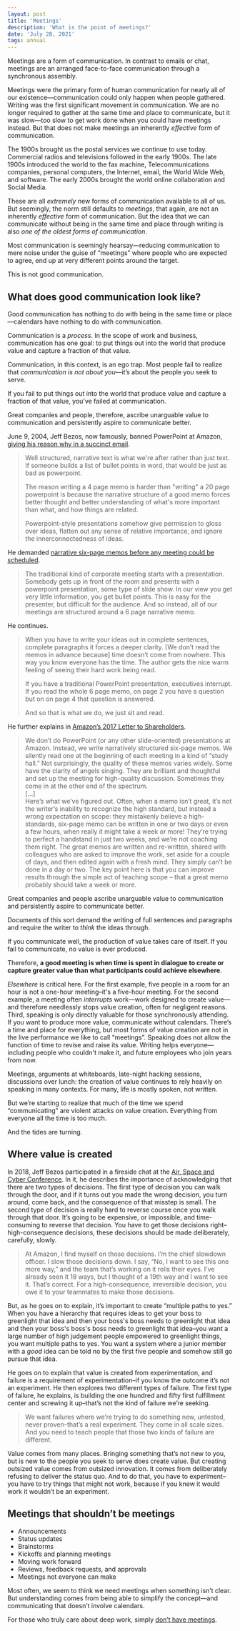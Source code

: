 ```yaml
---
layout: post
title: 'Meetings'
description: 'What is the point of meetings?'
date: 'July 28, 2021'
tags: annual
---
```


Meetings are a form of communication. In contrast to emails or chat, meetings are an arranged face-to-face communication through a synchronous assembly.

Meetings were the primary form of human communication for nearly all of our existence—communication could only happen when people gathered. Writing was the first significant movement in communication. We are no longer required to gather at the same time and place to communicate, but it was slow—too slow to get work done when you could have meetings instead. But that does not make meetings an inherently *effective* form of communication.

The 1900s brought us the postal services we continue to use today. Commercial radios and televisions followed in the early 1900s. The late 1900s introduced the world to the fax machine, Telecommunications companies, personal computers, the Internet, email, the World Wide Web, and software. The early 2000s brought the world online collaboration and Social Media.

These are all *extremely* new forms of communication available to all of us. But seemingly, the norm still defaults to *meetings*, that again, are not an inherently *effective* form of communication. But the idea that we can communicate without being in the same time and place through writing is also *one of the oldest forms of communication*.

Most communication is seemingly hearsay—reducing communication to mere noise under the guise of “meetings” where people who are expected to agree, end up at very different points around the target.

This is not good communication.

## What does good communication look like?

Good communication has nothing to do with being in the same time or place—calendars have nothing to do with communication.

Communication is a *process*. In the scope of work and business, communication has one goal: to put things out into the world that produce value and capture a fraction of that value.

Communication, in this context, is an ego trap. Most people fail to realize that *communication is not about you*—it’s about the people you seek to serve.

If you fail to put things out into the world that produce value and capture a fraction of that value, you’ve failed at communication.

Great companies and people, therefore, ascribe unarguable value to communication and persistently aspire to communicate better.

June 9, 2004, Jeff Bezos, now famously, banned PowerPoint at Amazon, [giving his reason why in a succinct email](https://www.businessinsider.com/jeff-bezos-email-against-powerpoint-presentations-2015-7).

> Well structured, narrative text is what we're after rather than just text. If someone builds a list of bullet points in word, that would be just as bad as powerpoint.
>
> The reason writing a 4 page memo is harder than "writing" a 20 page powerpoint is because the narrative structure of a good memo forces better thought and better understanding of what's more important than what, and how things are related.
>
> Powerpoint-style presentations somehow give permission to gloss over ideas, flatten out any sense of relative importance, and ignore the innerconnectedness of ideas.

He demanded [narrative six-page memos before any meeting could be scheduled](https://conorneill.com/2012/11/30/amazon-staff-meetings-no-powerpoint/).

> The traditional kind of corporate meeting starts with a presentation. Somebody gets up in front of the room and presents with a powerpoint presentation, some type of slide show.  In our view you get very little information, you get bullet points.  This is easy for the presenter, but difficult for the audience.  And so instead, all of our meetings are structured around a 6 page narrative memo.

He continues.

> When you have to write your ideas out in complete sentences, complete paragraphs it forces a deeper clarity. [We don’t read the memos in advance because] time doesn’t come from nowhere. This way you know everyone has the time. The author gets the nice warm feeling of seeing their hard work being read.
>
> If you have a traditional PowerPoint presentation, executives interrupt. If you read the whole 6 page memo, on page 2 you have a question but on on page 4 that question is answered.
> 
> And so that is what we do, we just sit and read.

He further explains in [Amazon’s 2017 Letter to Shareholders](https://www.sec.gov/Archives/edgar/data/1018724/000119312518121161/d456916dex991.htm).

> We don’t do PowerPoint (or any other slide-oriented) presentations at Amazon. Instead, we write narratively structured six-page memos. We silently read one at the beginning of each meeting in a kind of “study hall.” Not surprisingly, the quality of these memos varies widely. Some have the clarity of angels singing. They are brilliant and thoughtful and set up the meeting for high-quality discussion. Sometimes they come in at the other end of the spectrum.  
> […]  
> Here’s what we’ve figured out. Often, when a memo isn’t great, it’s not the writer’s inability to recognize the high standard, but instead a wrong expectation on scope: they mistakenly believe a high-standards, six-page memo can be written in one or two days or even a few hours, when really it might take a week or more! They’re trying to perfect a handstand in just two weeks, and we’re not coaching them right. The great memos are written and re-written, shared with colleagues who are asked to improve the work, set aside for a couple of days, and then edited again with a fresh mind. They simply can’t be done in a day or two. The key point here is that you can improve results through the simple act of teaching scope – that a great memo probably should take a week or more.

Great companies and people ascribe unarguable value to communication and persistently aspire to communicate better.

Documents of this sort demand the writing of full sentences and paragraphs and require the writer to *think* the ideas through.

If you communicate well, the production of value takes care of itself. If you fail to communicate, no value is ever produced.

Therefore, **a good meeting is when time is spent in dialogue to create or capture greater value than what participants could achieve elsewhere**.

*Elsewhere* is critical here. For the first example, five people in a room for an hour is not a one-hour meeting–it's a five-hour meeting. For the second example, a meeting often *interrupts* work—work designed to create value—and therefore needlessly stops value creation, often for negligent reasons. Third, speaking is only directly valuable for those synchronously attending. If you want to produce more value, communicate without calendars. There’s a time and place for everything, but most forms of value creation are not in the live performance we like to call “meetings”. Speaking does not allow the function of time to revise and raise its value. Writing helps everyone—including people who couldn't make it, and future employees who join years from now.

Meetings, arguments at whiteboards, late-night hacking sessions, discussions over lunch: the creation of value continues to rely heavily on speaking in many contexts. For many, life is mostly spoken, not written.

But we’re starting to realize that much of the time we spend “communicating” are violent attacks on value creation. Everything from everyone all the time is too much.

And the tides are turning.

## Where value is created

In 2018, Jeff Bezos participated in a fireside chat at the [Air, Space and Cyber Conference](https://youtu.be/PNUUuaveZ4g). In it, he describes the importance of acknowledging that there are two types of decisions. The first type of decision you can walk through the door, and if it turns out you made the wrong decision, you turn around, come back, and the consequence of that misstep is small. The second type of decision is really hard to reverse course once you walk through that door. It’s going to be expensive, or impossible, and time-consuming to reverse that decision. You have to get those decisions right–high-consequence decisions, these decisions should be made deliberately, carefully, slowly.

> At Amazon, I find myself on those decisions. I’m the chief slowdown officer. I slow those decisions down. I say, “No, I want to see this one more way,” and the team that’s working on it rolls their eyes. I’ve already seen it 18 ways, but I thought of a 19th way and I want to see it. That’s correct. For a high-consequence, irreversible decision, you owe it to your teammates to make those decisions.

But, as he goes on to explain, it’s important to create “multiple paths to yes.” When you have a hierarchy that requires ideas to get your boss to greenlight that idea and then your boss's boss needs to greenlight that idea and then your boss's boss's boss needs to greenlight that idea–you want a large number of high judgement people empowered to greenlight things, you want multiple paths to yes. You want a system where a junior member with a *good* idea can be told no by the first five people and somehow still go pursue that idea.

He goes on to explain that value is created from experimentation, and failure is a requirement of experimentation–if you know the outcome it’s not an experiment. He then explores two different types of failure. The first type of failure, he explains, is building the one hundred and fifty first fulfillment center and screwing it up–that’s not the kind of failure we’re seeking.

> We want failures where we’re trying to do something new, untested, never proven–that’s a real experiment. They come in all scale sizes. And you need to teach people that those two kinds of failure are different.

Value comes from many places. Bringing something that’s not new to you, but is new to the people you seek to serve does create value. But creating outsized value comes from outsized innovation. It comes from deliberately refusing to deliver the status quo. And to do that, you have to experiment–you have to try things that might not work, because if you knew it would work it wouldn’t be an experiment.

## Meetings that shouldn’t be meetings

- Announcements
- Status updates
- Brainstorms
- Kickoffs and planning meetings
- Moving work forward
- Reviews, feedback requests, and approvals
- Meetings not everyone can make

Most often, we seem to think we need meetings when something isn’t clear. But understanding comes from being able to simplify the concept—and communicating that doesn’t involve calendars.

For those who truly care about deep work, simply [don’t have meetings](https://basecamp.com/gettingreal/07.3-meetings-are-toxic).